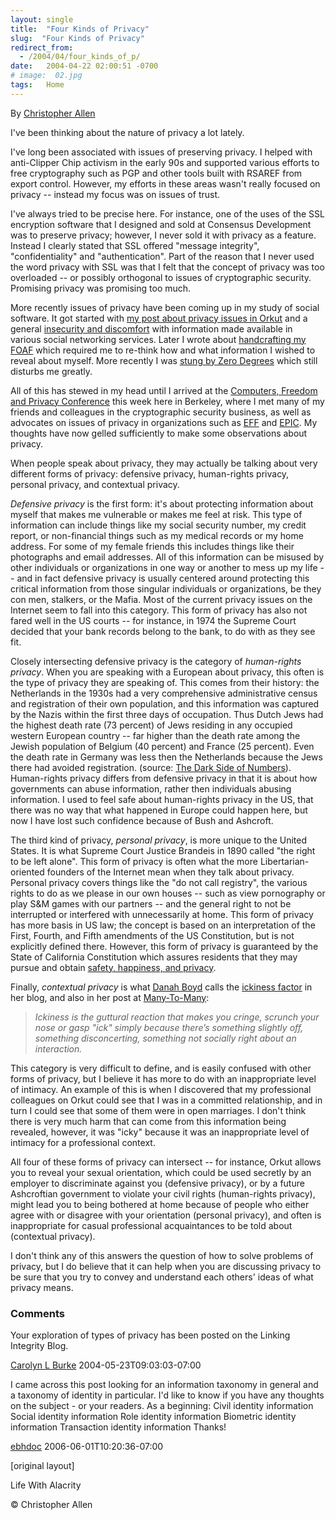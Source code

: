 ```yaml
---
layout: single
title:  "Four Kinds of Privacy"
slug:  "Four Kinds of Privacy"
redirect_from:
  - /2004/04/four_kinds_of_p/
date:   2004-04-22 02:00:51 -0700
# image:  02.jpg
tags:   Home
---
```


By [Christopher Allen](/lwa/about)

I've been thinking about the nature of privacy a lot lately.

I've long been associated with issues of preserving privacy. I helped with anti-Clipper Chip activism in the early 90s and supported various efforts to free cryptography such as PGP and other tools built with RSAREF from export control. However, my efforts in these areas wasn't really focused on privacy -- instead my focus was on issues of trust.

I've always tried to be precise here. For instance, one of the uses of the SSL encryption software that I designed and sold at Consensus Development was to preserve privacy; however, I never sold it with privacy as a feature. Instead I clearly stated that SSL offered "message integrity", "confidentiality" and "authentication". Part of the reason that I never used the word privacy with SSL was that I felt that the concept of privacy was too overloaded -- or possibly orthogonal to issues of cryptographic security. Promising privacy was promising too much.

More recently issues of privacy have been coming up in my study of social software. It got started with [my post about privacy issues in Orkut](/2004/02/confirmed_email.html) and a general [insecurity and discomfort](/2004/01/insecurity_at_o.html) with information made available in various social networking services. Later I wrote about [handcrafting my FOAF](/2004/02/handcrafting_my.html) which required me to re-think how and what information I wished to reveal about myself. More recently I was [stung by Zero Degrees](/2004/04/annoyed_by_zero.html) which still disturbs me greatly.

All of this has stewed in my head until I arrived at the [Computers, Freedom and Privacy Conference](http://www.cfp2004.org) this week here in Berkeley, where I met many of my friends and colleagues in the cryptographic security business, as well as advocates on issues of privacy in organizations such as [EFF](http://www.eff.org) and [EPIC](http://www.epic.org). My thoughts have now gelled sufficiently to make some observations about privacy.

When people speak about privacy, they may actually be talking about very different forms of privacy: defensive privacy, human-rights privacy, personal privacy, and contextual privacy.

_Defensive privacy_ is the first form: it's about protecting information about myself that makes me vulnerable or makes me feel at risk. This type of information can include things like my social security number, my credit report, or non-financial things such as my medical records or my home address. For some of my female friends this includes things like their photographs and email addresses. All of this information can be misused by other individuals or organizations in one way or another to mess up my life -- and in fact defensive privacy is usually centered around protecting this critical information from those singular individuals or organizations, be they con men, stalkers, or the Mafia. Most of the current privacy issues on the Internet seem to fall into this category. This form of privacy has also not fared well in the US courts -- for instance, in 1974 the Supreme Court decided that your bank records belong to the bank, to do with as they see fit.

Closely intersecting defensive privacy is the category of _human-rights privacy_. When you are speaking with a European about privacy, this often is the type of privacy they are speaking of. This comes from their history: the Netherlands in the 1930s had a very comprehensive administrative census and registration of their own population, and this information was captured by the Nazis within the first three days of occupation. Thus Dutch Jews had the highest death rate (73 percent) of Jews residing in any occupied western European country -- far higher than the death rate among the Jewish population of Belgium (40 percent) and France (25 percent). Even the death rate in Germany was less then the Netherlands because the Jews there had avoided registration. (source: [The Dark Side of Numbers](http://www.findarticles.com/cf_dls/m2267/2_68/77187772/p4/article.jhtml)). Human-rights privacy differs from defensive privacy in that it is about how governments can abuse information, rather then individuals abusing information. I used to feel safe about human-rights privacy in the US, that there was no way that what happened in Europe could happen here, but now I have lost such confidence because of Bush and Ashcroft.

The third kind of privacy, _personal privacy_, is more unique to the United States. It is what Supreme Court Justice Brandeis in 1890 called "the right to be left alone". This form of privacy is often what the more Libertarian-oriented founders of the Internet mean when they talk about privacy. Personal privacy covers things like the "do not call registry", the various rights to do as we please in our own houses -- such as view pornography or play S&M games with our partners -- and the general right to not be interrupted or interfered with unnecessarily at home. This form of privacy has more basis in US law; the concept is based on an interpretation of the First, Fourth, and Fifth amendments of the US Constitution, but is not explicitly defined there. However, this form of privacy is guaranteed by the State of California Constitution which assures residents that they may pursue and obtain [safety, happiness, and privacy](http://www.privacy.ca.gov/code/declaration.htm).

Finally, _contextual privacy_ is what [Danah Boyd](http://www.zephoria.org/thoughts/) calls the [ickiness factor](http://www.zephoria.org/thoughts/archives/2004/04/14/why_privacy_issues_matter_to_me.html#004117) in her blog, and also in her post at [Many-To-Many](http://www.corante.com/many/archives/2004/04/16/the_ickiness_factor.php"):

> _Ickiness is the guttural reaction that makes you cringe, scrunch your nose or gasp "ick" simply because there’s something slightly off, something disconcerting, something not socially right about an interaction._

This category is very difficult to define, and is easily confused with other forms of privacy, but I believe it has more to do with an inappropriate level of intimacy. An example of this is when I discovered that my professional colleagues on Orkut could see that I was in a committed relationship, and in turn I could see that some of them were in open marriages. I don't think there is very much harm that can come from this information being revealed, however, it was "icky" because it was an inappropriate level of intimacy for a professional context.

All four of these forms of privacy can intersect -- for instance, Orkut allows you to reveal your sexual orientation, which could be used secretly by an employer to discriminate against you (defensive privacy), or by a future Ashcroftian government to violate your civil rights (human-rights privacy), might lead you to being bothered at home because of people who either agree with or disagree with your orientation (personal privacy), and often is inappropriate for casual professional acquaintances to be told about (contextual privacy).

I don't think any of this answers the question of how to solve problems of privacy, but I do believe that it can help when you are discussing privacy to be sure that you try to convey and understand each others' ideas of what privacy means.

### Comments

Your exploration of types of privacy has been posted on the Linking Integrity Blog.

[Carolyn L Burke](http://linkingintegrity.blogspot.com/) 2004-05-23T09:03:03-07:00

I came across this post looking for an information taxonomy in general and a taxonomy of identity in particular. I'd like to know if you have any thoughts on the subject - or your readers. As a beginning: Civil identity information Social identity information Role identity information Biometric identity information Transaction identity information Thanks!

[ebhdoc](http://drhassen.blogspot.com) 2006-06-01T10:20:36-07:00

[original layout]

Life With Alacrity

© Christopher Allen